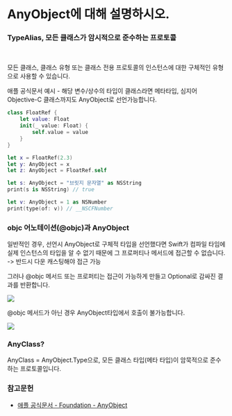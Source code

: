 # AnyObject에 대해 설명하시오.

### TypeAlias, 모든 클래스가 암시적으로 준수하는 프로토콜

</br>

모든 클래스, 클래스 유형 또는 클래스 전용 프로토콜의 인스턴스에 대한 구체적인 유형으로 사용할 수 있습니다.

애플 공식문서 예시 - 해당 변수/상수의 타입이 클래스라면 메타타입, 심지어 Objective-C 클래스까지도 AnyObject로 선언가능합니다.

```swift
class FloatRef {
    let value: Float
    init(_ value: Float) {
        self.value = value
    }
}

let x = FloatRef(2.3)
let y: AnyObject = x
let z: AnyObject = FloatRef.self

let s: AnyObject = "브릿지 문자열" as NSString
print(s is NSString) // true

let v: AnyObject = 1 as NSNumber
print(type(of: v)) // __NSCFNumber
```

### objc 어노테이션(@objc)과 AnyObject

일반적인 경우, 선언시 AnyObject로 구체적 타입을 선언했다면 Swift가 컴파일 타임에 실제 인스턴스의 타입을 알 수 없기 때문에 그 프로퍼티나 메서드에 접근할 수 없습니다. -> 반드시 다운 캐스팅해야 접근 가능

그러나 @objc 메서드 또는 프로퍼티는 접근이 가능하게 만들고 Optional로 감싸진 결과를 반환합니다.

<p><image src = "https://github.com/Swift-Master/SwiftMaster17_Team13_Study/assets/116094622/cbec0365-e042-4073-8bac-fa122e9e33b1"></image></p>
@objc 메서드가 아닌 경우 AnyObject타입에서 호출이 불가능합니다.
<p><image src = "https://github.com/Swift-Master/SwiftMaster17_Team13_Study/assets/116094622/313b0179-e410-4ca8-a119-14b6955d7fc4"></image></p>

### AnyClass?

AnyClass = AnyObject.Type으로, 모든 클래스 타입(메타 타입)이 암묵적으로 준수하는 프로토콜입니다.

### 참고문헌

- [애플 공식문서 - Foundation - AnyObject](https://developer.apple.com/documentation/swift/anyobject)
